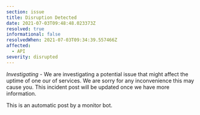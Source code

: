 ```yaml
---
section: issue
title: Disruption Detected
date: 2021-07-03T09:48:48.023373Z
resolved: true
informational: false
resolvedWhen: 2021-07-03T09:34:39.557466Z
affected:
  - API
severity: disrupted
---
```

*Investigating* - We are investigating a potential issue that might affect the uptime of one our of services. We are sorry for any inconvenience this may cause you. This incident post will be updated once we have more information.

This is an automatic post by a monitor bot.
        